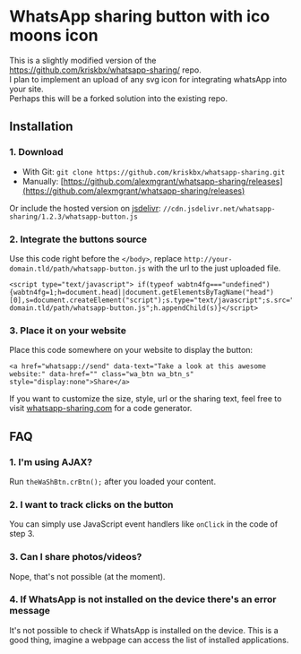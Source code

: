 # WhatsApp sharing button with ico moons icon

This is a slightly modified version of the https://github.com/kriskbx/whatsapp-sharing/ repo.  
I plan to implement an upload of any svg icon for integrating whatsApp into your site.  
Perhaps this will be a forked solution into the existing repo.

## Installation

### 1. Download

* With Git: `git clone https://github.com/kriskbx/whatsapp-sharing.git`
* Manually: [https://github.com/alexmgrant/whatsapp-sharing/releases](https://github.com/alexmgrant/whatsapp-sharing/releases) 

Or include the hosted version on [jsdelivr](http://www.jsdelivr.com/): `//cdn.jsdelivr.net/whatsapp-sharing/1.2.3/whatsapp-button.js`

### 2. Integrate the buttons source

Use this code right before the `</body>`, replace `http://your-domain.tld/path/whatsapp-button.js` with the url to the just uploaded file.

	<script type="text/javascript">	if(typeof wabtn4fg==="undefined")	{wabtn4fg=1;h=document.head||document.getElementsByTagName("head")[0],s=document.createElement("script");s.type="text/javascript";s.src="http://your-domain.tld/path/whatsapp-button.js";h.appendChild(s)}</script>

### 3. Place it on your website

Place this code somewhere on your website to display the button:

	<a href="whatsapp://send" data-text="Take a look at this awesome website:" data-href="" class="wa_btn wa_btn_s" style="display:none">Share</a>
	
If you want to customize the size, style, url or the sharing text, feel free to visit [whatsapp-sharing.com](http://www.whatsapp-sharing.com) for a code generator.

## FAQ

### 1. I'm using AJAX?

Run `theWaShBtn.crBtn();` after you loaded your content.

### 2. I want to track clicks on the button

You can simply use JavaScript event handlers like `onClick` in the code of step 3.

### 3. Can I share photos/videos?

Nope, that's not possible (at the moment).

### 4. If WhatsApp is not installed on the device there's an error message

It's not possible to check if WhatsApp is installed on the device. This is a good thing, imagine a webpage can access the list of installed applications.
